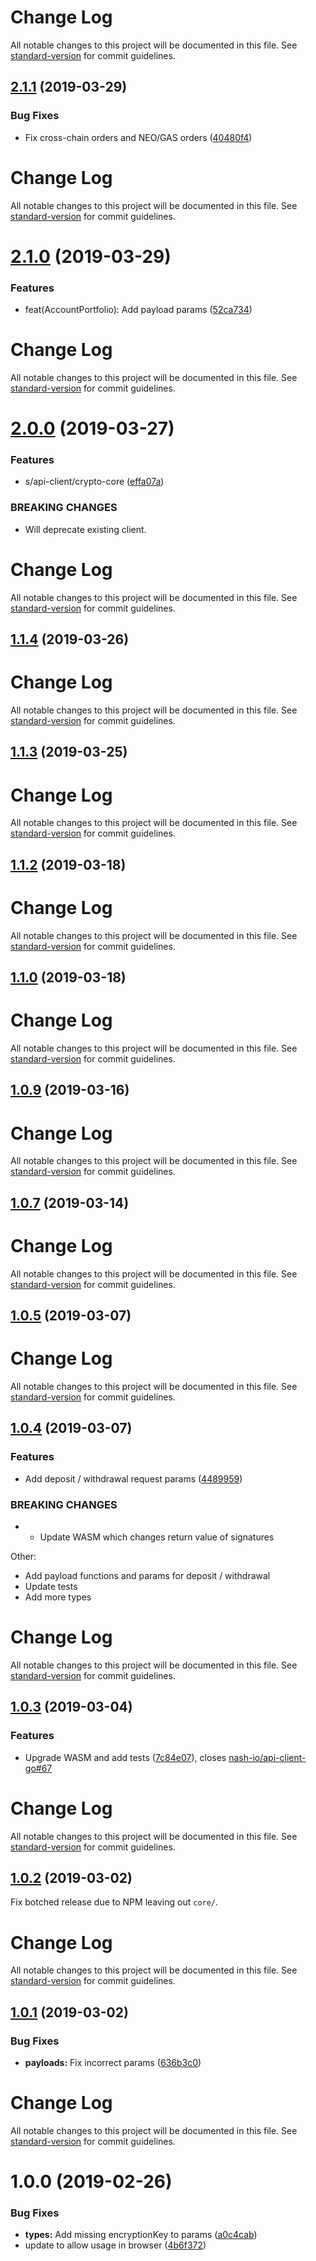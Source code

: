 # Change Log

All notable changes to this project will be documented in this file. See [standard-version](https://github.com/conventional-changelog/standard-version) for commit guidelines.

## [2.1.1](https://github.com/nash-io/crypto-core-ts/compare/v2.1.0...v2.1.1) (2019-03-29)


### Bug Fixes

* Fix cross-chain orders and NEO/GAS orders ([40480f4](https://github.com/nash-io/crypto-core-ts/commit/40480f4))



# Change Log

All notable changes to this project will be documented in this file. See [standard-version](https://github.com/conventional-changelog/standard-version) for commit guidelines.

# [2.1.0](https://github.com/nash-io/crypto-core-ts/compare/v2.0.0...v2.1.0) (2019-03-29)


### Features

* feat(AccountPortfolio): Add payload params ([52ca734](https://github.com/nash-io/crypto-core-ts/commit/52ca734))



# Change Log

All notable changes to this project will be documented in this file. See [standard-version](https://github.com/conventional-changelog/standard-version) for commit guidelines.

# [2.0.0](https://github.com/nash-io/crypto-core-ts/compare/v1.1.4...v2.0.0) (2019-03-27)


### Features

* s/api-client/crypto-core ([effa07a](https://github.com/nash-io/crypto-core-ts/commit/effa07a))


### BREAKING CHANGES

* Will deprecate existing client.



# Change Log

All notable changes to this project will be documented in this file. See [standard-version](https://github.com/conventional-changelog/standard-version) for commit guidelines.

## [1.1.4](https://github.com/anthdm/crypto-core-ts/compare/v1.1.3...v1.1.4) (2019-03-26)



# Change Log

All notable changes to this project will be documented in this file. See [standard-version](https://github.com/conventional-changelog/standard-version) for commit guidelines.

## [1.1.3](https://github.com/anthdm/crypto-core-ts/compare/v1.1.2...v1.1.3) (2019-03-25)



# Change Log

All notable changes to this project will be documented in this file. See [standard-version](https://github.com/conventional-changelog/standard-version) for commit guidelines.

## [1.1.2](https://github.com/anthdm/crypto-core-ts/compare/v1.0.9...v1.1.2) (2019-03-18)



# Change Log

All notable changes to this project will be documented in this file. See [standard-version](https://github.com/conventional-changelog/standard-version) for commit guidelines.

## [1.1.0](https://github.com/anthdm/crypto-core-ts/compare/v1.0.9...v1.1.0) (2019-03-18)

# Change Log

All notable changes to this project will be documented in this file. See [standard-version](https://github.com/conventional-changelog/standard-version) for commit guidelines.

## [1.0.9](https://github.com/anthdm/crypto-core-ts/compare/v1.0.5...v1.0.9) (2019-03-16)

# Change Log

All notable changes to this project will be documented in this file. See [standard-version](https://github.com/conventional-changelog/standard-version) for commit guidelines.

## [1.0.7](https://github.com/anthdm/crypto-core-ts/compare/v1.0.5...v1.0.7) (2019-03-14)

# Change Log

All notable changes to this project will be documented in this file. See [standard-version](https://github.com/conventional-changelog/standard-version) for commit guidelines.

## [1.0.5](https://github.com/anthdm/crypto-core-ts/compare/v1.0.4...v1.0.5) (2019-03-07)

# Change Log

All notable changes to this project will be documented in this file. See [standard-version](https://github.com/conventional-changelog/standard-version) for commit guidelines.

## [1.0.4](https://github.com/anthdm/crypto-core-ts/compare/v1.0.3...v1.0.4) (2019-03-07)

### Features

* Add deposit / withdrawal request params ([4489959](https://github.com/anthdm/crypto-core-ts/commit/4489959))

### BREAKING CHANGES

* * Update WASM which changes return value of signatures

Other:

* Add payload functions and params for deposit / withdrawal
* Update tests
* Add more types

# Change Log

All notable changes to this project will be documented in this file. See [standard-version](https://github.com/conventional-changelog/standard-version) for commit guidelines.

## [1.0.3](https://github.com/anthdm/crypto-core-ts/compare/v1.0.2...v1.0.3) (2019-03-04)

### Features

* Upgrade WASM and add tests ([7c84e07](https://github.com/anthdm/crypto-core-ts/commit/7c84e07)), closes [nash-io/api-client-go#67](https://github.com/nash-io/api-client-go/issues/67)

# Change Log

All notable changes to this project will be documented in this file. See [standard-version](https://github.com/conventional-changelog/standard-version) for commit guidelines.

## [1.0.2](https://github.com/anthdm/crypto-core-ts/compare/v1.0.1...v1.0.2) (2019-03-02)

Fix botched release due to NPM leaving out `core/`.

# Change Log

All notable changes to this project will be documented in this file. See [standard-version](https://github.com/conventional-changelog/standard-version) for commit guidelines.

## [1.0.1](https://github.com/anthdm/crypto-core-ts/compare/v1.0.0...v1.0.1) (2019-03-02)

### Bug Fixes

* **payloads:** Fix incorrect params ([636b3c0](https://github.com/anthdm/crypto-core-ts/commit/636b3c0))

# Change Log

All notable changes to this project will be documented in this file. See [standard-version](https://github.com/conventional-changelog/standard-version) for commit guidelines.

# 1.0.0 (2019-02-26)

### Bug Fixes

* **types:** Add missing encryptionKey to params ([a0c4cab](https://github.com/anthdm/crypto-core-ts/commit/a0c4cab))
* update to allow usage in browser ([4b6f372](https://github.com/anthdm/crypto-core-ts/commit/4b6f372))
